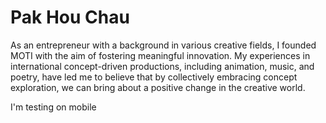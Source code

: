 # Pak Hou Chau

As an entrepreneur with a background in various creative fields, I founded MOTI with the aim of fostering meaningful innovation. My experiences in international concept-driven productions, including animation, music, and poetry, have led me to believe that by collectively embracing concept exploration, we can bring about a positive change in the creative world.

I'm testing on mobile
